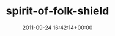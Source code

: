 ---
title:		"spirit-of-folk-shield"
type:		"photos"
mediatype:		"upload"
location:		"TBC"
date:		"2011-09-24 16:42:14+00:00"
album:		"events"
filename:		"spirit-of-folk-shield.md"
series:		""
cl_public_id:		"events/spirit-of-folk-shield"
cl_version:		1497002647
format:		"tiff"
bytes:		8126128
width:		2174
height:		1440
colours:
- "#1B2538"
- "#3C4E6D"
- "#B6C2DC"
- "#497E45"
- "#929A3F"
- "#ABB35F"
- "#1F3C23"
- "#6A6F7F"
- "#3B6F4A"
- "#061122"
- "#182933"
- "#302F37"
- "#ABC378"
- "#859113"
- "#152722"
- "#071B2C"
- "#2C3333"
- "#B9B775"
- "#C0CAA6"
- "#849452"
- "#637079"
- "#0A3712"
- "#8AB871"
- "#7791C2"
- "#3D576A"
- "#D4DFD3"
- "#959251"
exposure_mode:		"Manual"
program:		"Manual"
aperture:		"20.0"
focal_length:		"120.0 mm"
iso:		"8000"
shutter_speed:		"1/1000"
metering:		"Center-weighted average"
flash:		"Off, Did not fire"
white_balance:		"Custom"
colour_temp:		"4150"
has_crop:		"false"
orientation:		"Horizontal (normal)"
camera_model:		"NIKON D7000"
lens_info:		"18-200mm f/3.5-5.6"
artist:		"Matt Finucane"
x_resolution:		"300"
y_resolution:		"300"
---